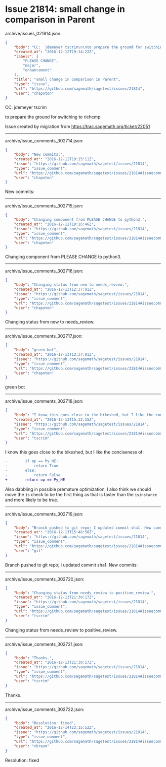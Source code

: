 # Issue 21814: small change in comparison in Parent

archive/issues_021814.json:
```json
{
    "body": "CC:  jdemeyer tscrim\n\nto prepare the ground for switching to richcmp\n\nIssue created by migration from https://trac.sagemath.org/ticket/22051\n\n",
    "created_at": "2016-12-12T19:14:22Z",
    "labels": [
        "PLEASE CHANGE",
        "major",
        "enhancement"
    ],
    "title": "small change in comparison in Parent",
    "type": "issue",
    "url": "https://github.com/sagemath/sagetest/issues/21814",
    "user": "chapoton"
}
```
CC:  jdemeyer tscrim

to prepare the ground for switching to richcmp

Issue created by migration from https://trac.sagemath.org/ticket/22051





---

archive/issue_comments_302714.json:
```json
{
    "body": "New commits:",
    "created_at": "2016-12-12T19:15:11Z",
    "issue": "https://github.com/sagemath/sagetest/issues/21814",
    "type": "issue_comment",
    "url": "https://github.com/sagemath/sagetest/issues/21814#issuecomment-302714",
    "user": "chapoton"
}
```

New commits:



---

archive/issue_comments_302715.json:
```json
{
    "body": "Changing component from PLEASE CHANGE to python3.",
    "created_at": "2016-12-12T19:16:46Z",
    "issue": "https://github.com/sagemath/sagetest/issues/21814",
    "type": "issue_comment",
    "url": "https://github.com/sagemath/sagetest/issues/21814#issuecomment-302715",
    "user": "chapoton"
}
```

Changing component from PLEASE CHANGE to python3.



---

archive/issue_comments_302716.json:
```json
{
    "body": "Changing status from new to needs_review.",
    "created_at": "2016-12-13T12:37:01Z",
    "issue": "https://github.com/sagemath/sagetest/issues/21814",
    "type": "issue_comment",
    "url": "https://github.com/sagemath/sagetest/issues/21814#issuecomment-302716",
    "user": "chapoton"
}
```

Changing status from new to needs_review.



---

archive/issue_comments_302717.json:
```json
{
    "body": "green bot",
    "created_at": "2016-12-13T12:37:01Z",
    "issue": "https://github.com/sagemath/sagetest/issues/21814",
    "type": "issue_comment",
    "url": "https://github.com/sagemath/sagetest/issues/21814#issuecomment-302717",
    "user": "chapoton"
}
```

green bot



---

archive/issue_comments_302718.json:
```json
{
    "body": "I know this goes close to the bikeshed, but I like the conciseness of:\n\n```diff\n-        if op == Py_NE:\n-            return True\n-        else:\n-            return False\n+        return op == Py_NE\n```\n\nAlso dabbling in possible premature optimization, I also think we should move the `is` check to be the first thing as that is faster than the `isinstance` and more likely to be true.",
    "created_at": "2016-12-13T15:32:15Z",
    "issue": "https://github.com/sagemath/sagetest/issues/21814",
    "type": "issue_comment",
    "url": "https://github.com/sagemath/sagetest/issues/21814#issuecomment-302718",
    "user": "tscrim"
}
```

I know this goes close to the bikeshed, but I like the conciseness of:

```diff
-        if op == Py_NE:
-            return True
-        else:
-            return False
+        return op == Py_NE
```

Also dabbling in possible premature optimization, I also think we should move the `is` check to be the first thing as that is faster than the `isinstance` and more likely to be true.



---

archive/issue_comments_302719.json:
```json
{
    "body": "Branch pushed to git repo; I updated commit sha1. New commits:",
    "created_at": "2016-12-13T15:48:56Z",
    "issue": "https://github.com/sagemath/sagetest/issues/21814",
    "type": "issue_comment",
    "url": "https://github.com/sagemath/sagetest/issues/21814#issuecomment-302719",
    "user": "git"
}
```

Branch pushed to git repo; I updated commit sha1. New commits:



---

archive/issue_comments_302720.json:
```json
{
    "body": "Changing status from needs_review to positive_review.",
    "created_at": "2016-12-13T21:30:17Z",
    "issue": "https://github.com/sagemath/sagetest/issues/21814",
    "type": "issue_comment",
    "url": "https://github.com/sagemath/sagetest/issues/21814#issuecomment-302720",
    "user": "tscrim"
}
```

Changing status from needs_review to positive_review.



---

archive/issue_comments_302721.json:
```json
{
    "body": "Thanks.",
    "created_at": "2016-12-13T21:30:17Z",
    "issue": "https://github.com/sagemath/sagetest/issues/21814",
    "type": "issue_comment",
    "url": "https://github.com/sagemath/sagetest/issues/21814#issuecomment-302721",
    "user": "tscrim"
}
```

Thanks.



---

archive/issue_comments_302722.json:
```json
{
    "body": "Resolution: fixed",
    "created_at": "2016-12-14T23:15:52Z",
    "issue": "https://github.com/sagemath/sagetest/issues/21814",
    "type": "issue_comment",
    "url": "https://github.com/sagemath/sagetest/issues/21814#issuecomment-302722",
    "user": "vbraun"
}
```

Resolution: fixed
